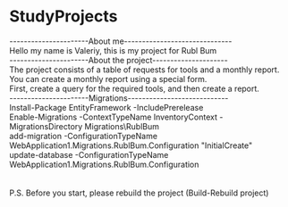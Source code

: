 # StudyProjects
----------------------About me------------------------------<br>
Hello my name is Valeriy, this is my project for Rubl Bum<br>
----------------------About the project---------------------<br>
The project consists of a table of requests for tools and a monthly report. You can create a monthly report using a special form.<br>
First, create a query for the required tools, and then create a report.<br>
----------------------Migrations----------------------------<br>
Install-Package EntityFramework -IncludePrerelease<br>
Enable-Migrations -ContextTypeName InventoryContext -MigrationsDirectory Migrations\RublBum<br>
add-migration -ConfigurationTypeName WebApplication1.Migrations.RublBum.Configuration "InitialCreate"<br>
update-database -ConfigurationTypeName WebApplication1.Migrations.RublBum.Configuration <br>
<br>
<br>
P.S. Before you start, please rebuild the project (Build-Rebuild project)
